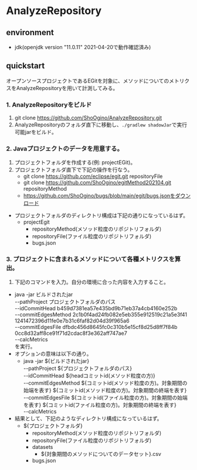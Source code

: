 # AnalyzeRepository
## environment
- jdk(openjdk version "11.0.11" 2021-04-20で動作確認済み)
## quickstart
オープンソースプロジェクトであるEGitを対象に、メソッドについてのメトリクスをAnalyzeRepositoryを用いて計測してみる。
### 1. AnalyzeRepositoryをビルド
1. git clone https://github.com/ShoOgino/AnalyzeRepository.git
2. AnalyzeRepositoryのフォルダ直下に移動し、`./gradlew shadowJar`で実行可能jarをビルド。

### 2. Javaプロジェクトのデータを用意する。
1. プロジェクトフォルダを作成する(例: projectEGit)。
2. プロジェクトフォルダ直下で下記の操作を行なう。
    - git clone https://github.com/eclipse/egit.git repositoryFile
    - git clone https://github.com/ShoOgino/egitMethod202104.git repositoryMethod
    - https://github.com/ShoOgino/bugs/blob/main/egit/bugs.jsonをダウンロード
- プロジェクトフォルダのディレクトリ構成は下記の通りになっているはず。
    - projectEgit
        - repositoryMethod(メソッド粒度のリポジトリフォルダ)
        - repositoryFile(ファイル粒度のリポジトリフォルダ)
        - bugs.json

### 3. プロジェクトに含まれるメソッドについて各種メトリクスを算出。
1. 下記のコマンドを入力。自分の環境に合った内容を入力すること。
- java -jar ビルドされたjar<br>
    --pathProject プロジェクトフォルダのパス<br>
    --idCommitHead b459d7381ea57e435bd9b71eb37a4cb4160e252b <br>
    --commitEdgesMethod 2c1b0f4ad24fb082e5eb355e912519c21a5e3f41 1241472396d11fe0e7b31c6faf82d04d39f965a6 <br>
    --commitEdgesFile dfbdc456d8645fc0c310b5e15cf8d25d8ff7f84b 0cc8d32aff8ce91f71d2cdac8f3e362aff747ae7<br>
    --calcMetrics<br>
    を実行。
- オプションの意味は以下の通り。
    - java -jar ${ビルドされたjar}<br>
        --pathProject ${プロジェクトフォルダのパス}<br>
        --idCommitHead ${headコミットid(メソッド粒度の方)}<br>
        --commitEdgesMethod ${コミットid(メソッド粒度の方)。対象期間の始端を表す} ${コミットid(メソッド粒度の方)。対象期間の終端を表す}<br>
        --commitEdgesFile ${コミットid(ファイル粒度の方)。対象期間の始端を表す} ${コミットid(ファイル粒度の方)。対象期間の終端を表す}<br>
        --calcMetrics<br>
- 結果として、下記のようなディレクトリ構成になっているはず。
    - ${プロジェクトフォルダ}
        - repositoryMethod(メソッド粒度のリポジトリフォルダ)
        - repositoryFile(ファイル粒度のリポジトリフォルダ)
        - datasets
            - ${対象期間のメソッドについてのデータセット}.csv
        - bugs.json
